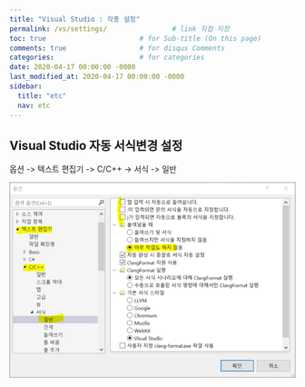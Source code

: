 ```yaml
---
title: "Visual Studio : 각종 설정"
permalink: /vs/settings/                # link 직접 지정
toc: true                       # for Sub-title (On this page)
comments: true                  # for disqus Comments
categories:                     # for categories
date: 2020-04-17 00:00:00 -0000
last_modified_at: 2020-04-17 00:00:00 -0000
sidebar:
  title: "etc"
  nav: etc
---
```


## Visual Studio 자동 서식변경 설정

옵션 -> 텍스트 편집기 -> C/C++ -> 서식 -> 일반

![](/file/image/VS_Text_edit_Image_01.png)